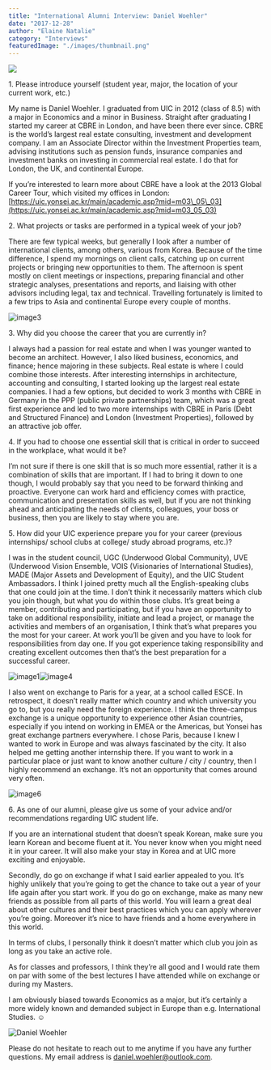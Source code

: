 ```yaml
---
title: "International Alumni Interview: Daniel Woehler"
date: "2017-12-28"
author: "Elaine Natalie"
category: "Interviews"
featuredImage: "./images/thumbnail.png"
---
```


![](/images/thumbnail.png)

1\. Please introduce yourself (student year, major, the location of your current work, etc.)

My name is Daniel Woehler. I graduated from UIC in 2012 (class of 8.5) with a major in Economics and a minor in Business. Straight after graduating I started my career at CBRE in London, and have been there ever since. CBRE is the world’s largest real estate consulting, investment and development company. I am an Associate Director within the Investment Properties team, advising institutions such as pension funds, insurance companies and investment banks on investing in commercial real estate. I do that for London, the UK, and continental Europe.

If you’re interested to learn more about CBRE have a look at the 2013 Global Career Tour, which visited my offices in London: [https://uic.yonsei.ac.kr/main/academic.asp?mid=m03\_05\_03](https://uic.yonsei.ac.kr/main/academic.asp?mid=m03_05_03)

2\. What projects or tasks are performed in a typical week of your job?

There are few typical weeks, but generally I look after a number of international clients, among others, various from Korea. Because of the time difference, I spend my mornings on client calls, catching up on current projects or bringing new opportunities to them. The afternoon is spent mostly on client meetings or inspections, preparing financial and other strategic analyses, presentations and reports, and liaising with other advisors including legal, tax and technical. Travelling fortunately is limited to a few trips to Asia and continental Europe every couple of months.

![image3](./images/image3.png)

3\. Why did you choose the career that you are currently in?

I always had a passion for real estate and when I was younger wanted to become an architect. However, I also liked business, economics, and finance; hence majoring in these subjects. Real estate is where I could combine those interests. After interesting internships in architecture, accounting and consulting, I started looking up the largest real estate companies. I had a few options, but decided to work 3 months with CBRE in Germany in the PPP (public private partnerships) team, which was a great first experience and led to two more internships with CBRE in Paris (Debt and Structured Finance) and London (Investment Properties), followed by an attractive job offer.

4\. If you had to choose one essential skill that is critical in order to succeed in the workplace, what would it be?

I’m not sure if there is one skill that is so much more essential, rather it is a combination of skills that are important. If I had to bring it down to one though, I would probably say that you need to be forward thinking and proactive. Everyone can work hard and efficiency comes with practice, communication and presentation skills as well, but if you are not thinking ahead and anticipating the needs of clients, colleagues, your boss or business, then you are likely to stay where you are.

5\. How did your UIC experience prepare you for your career (previous internships/ school clubs at college/ study abroad programs, etc.)?

I was in the student council, UGC (Underwood Global Community), UVE (Underwood Vision Ensemble, VOIS (Visionaries of International Studies), MADE (Major Assets and Development of Equity), and the UIC Student Ambassadors. I think I joined pretty much all the English-speaking clubs that one could join at the time. I don’t think it necessarily matters which club you join though, but what you do within those clubs. It’s great being a member, contributing and participating, but if you have an opportunity to take on additional responsibility, initiate and lead a project, or manage the activities and members of an organisation, I think that’s what prepares you the most for your career. At work you’ll be given and you have to look for responsibilities from day one. If you got experience taking responsibility and creating excellent outcomes then that’s the best preparation for a successful career.

![image1](./images/image1.png)![image4](./images/image4.png)

I also went on exchange to Paris for a year, at a school called ESCE. In retrospect, it doesn’t really matter which country and which university you go to, but you really need the foreign experience. I think the three-campus exchange is a unique opportunity to experience other Asian countries, especially if you intend on working in EMEA or the Americas, but Yonsei has great exchange partners everywhere. I chose Paris, because I knew I wanted to work in Europe and was always fascinated by the city. It also helped me getting another internship there. If you want to work in a particular place or just want to know another culture / city / country, then I highly recommend an exchange. It’s not an opportunity that comes around very often.

![image6](./images/image6.png)

6\. As one of our alumni, please give us some of your advice and/or recommendations regarding UIC student life.

If you are an international student that doesn’t speak Korean, make sure you learn Korean and become fluent at it. You never know when you might need it in your career. It will also make your stay in Korea and at UIC more exciting and enjoyable.

Secondly, do go on exchange if what I said earlier appealed to you. It’s highly unlikely that you’re going to get the chance to take out a year of your life again after you start work. If you do go on exchange, make as many new friends as possible from all parts of this world. You will learn a great deal about other cultures and their best practices which you can apply wherever you’re going. Moreover it’s nice to have friends and a home everywhere in this world.

In terms of clubs, I personally think it doesn’t matter which club you join as long as you take an active role.

As for classes and professors, I think they’re all good and I would rate them on par with some of the best lectures I have attended while on exchange or during my Masters.

I am obviously biased towards Economics as a major, but it’s certainly a more widely known and demanded subject in Europe than e.g. International Studies. ☺

![Daniel Woehler](./images/image2-e1514435690950.png)

Please do not hesitate to reach out to me anytime if you have any further questions. My email address is daniel.woehler@outlook.com.
